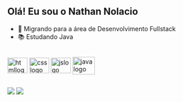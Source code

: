 ## Olá! Eu sou o Nathan Nolacio

- 🎯 Migrando para a área de Desenvolvimento Fullstack
- 📚 Estudando Java

<div style="display: inline_block"><br>
  <img align="center" alt="htmllogo" height="35" width="45" src="https://cdn.jsdelivr.net/gh/devicons/devicon/icons/html5/html5-original.svg" />
  <img align="center" alt="csslogo" height="35" width="45" src="https://cdn.jsdelivr.net/gh/devicons/devicon/icons/css3/css3-original.svg" />
  <img align="center" alt="jslogo" height="35" width="45" src="https://cdn.jsdelivr.net/gh/devicons/devicon/icons/javascript/javascript-original.svg" />
  <img align="center" alt="javalogo" height="40" width="50" src="https://cdn.jsdelivr.net/gh/devicons/devicon/icons/java/java-original-wordmark.svg" />
</div>

##

<div>
  <a href="https://www.linkedin.com/in/nathannolacio/" target="_blank"><img src="https://img.shields.io/badge/LinkedIn-0077B5?style=for-the-badge&logo=linkedin&logoColor=white" target="_blank"/></a>
  <a href="mailto:nathannolacio04@gmail.com" target="_blank"><img src="https://img.shields.io/badge/Gmail-D14836?style=for-the-badge&logo=gmail&logoColor=white" target="_blank"/></a>
</div>
